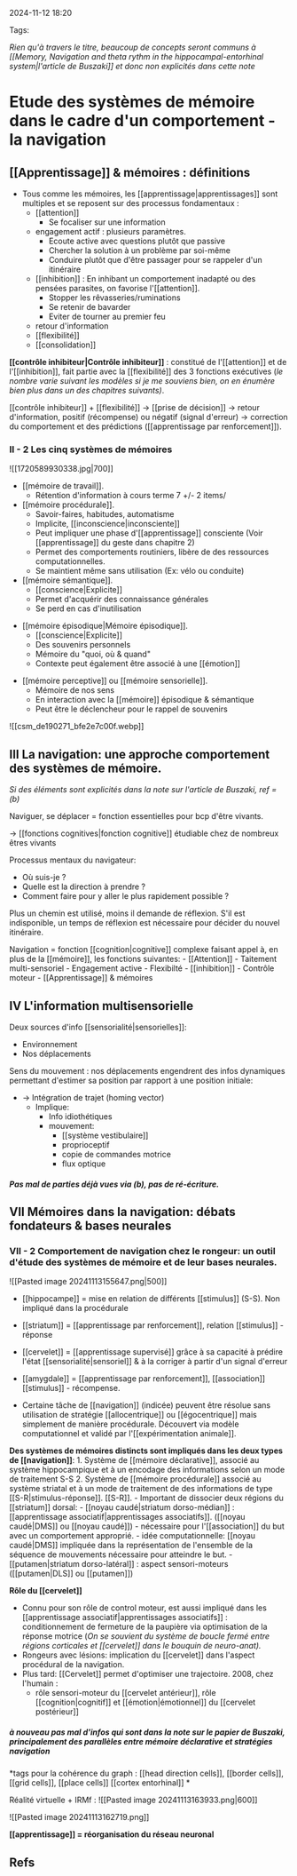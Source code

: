 2024-11-12 18:20


Tags:

*Rien qu'à travers le titre, beaucoup de concepts seront communs à [[Memory, Navigation and theta rythm in the hippocampal-entorhinal system|l'article de Buszaki]] et donc non explicités dans cette note*

# Etude des systèmes de mémoire dans le cadre d'un comportement - la navigation

## [[Apprentissage]] & mémoires : définitions

- Tous comme les mémoires, les [[apprentissage|apprentissages]] sont multiples et se reposent sur des processus fondamentaux : 
	- [[attention]]
		- Se focaliser sur une information
	- engagement actif : plusieurs paramètres.
		- Ecoute active avec questions plutôt que passive 
		- Chercher la solution à un problème par soi-même
		- Conduire plutôt que d'être passager pour se rappeler d'un itinéraire 
	- [[inhibition]] : En inhibant un comportement inadapté ou des pensées parasites, on favorise l'[[attention]].
		- Stopper les rêvasseries/ruminations 
		- Se retenir de bavarder 
		- Eviter de tourner au premier feu
	- retour d'information
	- [[flexibilité]]
	- [[consolidation]]
	
**[[contrôle inhibiteur|Contrôle inhibiteur]]** : constitué de l'[[attention]] et de l'[[inhibition]], fait partie avec la [[flexibilité]] des 3 fonctions exécutives (*le nombre varie suivant les modèles si je me souviens bien, on en énumère bien plus dans un des chapitres suivants)*.

[[contrôle inhibiteur]] + [[flexibilité]]
	-> [[prise de décision]]
		 -> retour d'information, positif (récompense) ou négatif (signal d'erreur)
			  -> correction du comportement et des prédictions ([[apprentissage par renforcement]]).

 ### II - 2 Les cinq systèmes de mémoires
![[1720589930338.jpg|700]]


- [[mémoire de travail]].
	- Rétention d'information à cours terme 7 +/- 2 items/
- [[mémoire procédurale]].
	- Savoir-faires, habitudes, automatisme 
	- Implicite, [[inconscience|inconsciente]]
	- Peut impliquer une phase d'[[apprentissage]] consciente (Voir [[apprentissage]] du geste dans chapitre 2)
	- Permet des comportements routiniers, libère de des ressources computationnelles.
	- Se maintient même sans utilisation (Ex: vélo ou conduite)
- [[mémoire sémantique]].
	- [[conscience|Explicite]]
	- Permet d'acquérir des connaissance générales 
	- Se perd en cas d'inutilisation
* [[mémoire épisodique|Mémoire épisodique]].
	* [[conscience|Explicite]]
	* Des souvenirs personnels
	* Mémoire du "quoi, où & quand"
	* Contexte peut également être associé à une [[émotion]]
- [[mémoire perceptive]] ou [[mémoire sensorielle]].
	- Mémoire de nos sens
	- En interaction avec la [[mémoire]] épisodique & sémantique
	- Peut être le déclencheur pour le rappel de souvenirs

![[csm_de190271_bfe2e7c00f.webp]]


## III La navigation: une approche comportement des systèmes de mémoire.
*Si des éléments sont explicités dans la note sur l'article de Buszaki, ref = (b)*

Naviguer, se déplacer = fonction essentielles pour bcp d'être vivants. 
	
-> [[fonctions cognitives|fonction cognitive]]  étudiable chez de nombreux êtres vivants

Processus mentaux du navigateur:
- Où suis-je ?
- Quelle est la direction à prendre ?
- Comment faire pour y aller le plus rapidement possible ?

Plus un chemin est utilisé, moins il demande de réflexion. S'il est indisponible, un temps de réflexion est nécessaire pour décider du nouvel itinéraire.

Navigation = fonction [[cognition|cognitive]] complexe faisant appel à, en plus de la [[mémoire]], les fonctions suivantes:
	- [[Attention]]
	- Taitement multi-sensoriel
	- Engagement active
	- Flexibilté
	- [[inhibition]]
	- Contrôle moteur
	- [[Apprentissage]] & mémoires 

## IV L'information multisensorielle

Deux sources d'info [[sensorialité|sensorielles]]:
- Environnement
- Nos déplacements

Sens du mouvement : nos déplacements engendrent des infos dynamiques permettant d'estimer sa position par rapport à une position initiale:
- -> Intégration de trajet (homing vector)
	- Implique:
		- Info idiothétiques
		- mouvement:
			- [[système vestibulaire]]
			- proprioceptif
			- copie de commandes motrice
			- flux optique
##### Pas mal de parties déjà vues via (b), pas de ré-écriture. 

## VII Mémoires dans la navigation: débats fondateurs & bases neurales

### VII - 2 Comportement de navigation chez le rongeur: un outil d'étude des systèmes de mémoire et de leur bases neurales.

![[Pasted image 20241113155647.png|500]]

- [[hippocampe]] = mise en relation de différents [[stimulus]] (S-S). Non impliqué dans la procédurale
- [[striatum]] = [[apprentissage par renforcement]], relation [[stimulus]] - réponse 
- [[cervelet]] = [[apprentissage supervisé]] grâce à sa capacité à prédire l'état [[sensorialité|sensoriel]] & à la corriger à partir d'un signal d'erreur 
- [[amygdale]] = [[apprentissage par renforcement]], [[association]] [[stimulus]] - récompense.

- Certaine tâche de [[navigation]] (indicée) peuvent être résolue sans utilisation de stratégie [[allocentrique]] ou [[égocentrique]] mais simplement de manière procédurale. Découvert via modèle computationnel et validé par l'[[expérimentation animale]]. 

 **Des systèmes de mémoires distincts sont impliqués dans les deux types de [[navigation]]**:
	1. Système de [[mémoire déclarative]], associé au système hippocampique et à un encodage des informations selon un mode de traitement S-S 
	2. Système de [[mémoire procédurale]] associé au système striatal et à un mode de traitement de des informations de type [[S-R|stimulus-réponse]]. [[S-R]].
		- Important de dissocier deux régions du [[striatum]] dorsal:
			- [[noyau caudé|striatum dorso-médian]] : [[apprentissage associatif|apprentissages associatifs]]. ([[noyau caudé|DMS]] ou [[noyau caudé]])
				- nécessaire pour l'[[association]] du but avec un comportement approprié.
				- idée computationnelle: [[noyau caudé|DMS]] impliquée dans la représentation de l'ensemble de la séquence de mouvements nécessaire pour atteindre le but.
			- [[putamen|striatum dorso-latéral]] : aspect sensori-moteurs ([[putamen|DLS]] ou [[putamen]])

**Rôle du [[cervelet]]**
- Connu pour son rôle de control moteur, est aussi impliqué dans les [[apprentissage associatif|apprentissages associatifs]] : conditionnement de fermeture de la paupière via optimisation de la réponse motrice (*On se souvient du système de boucle fermé entre régions corticales et [[cervelet]] dans le bouquin de neuro-anat).* 
- Rongeurs avec lésions: implication du [[cervelet]] dans l'aspect procédural de la navigation. 
- Plus tard: [[Cervelet]] permet d'optimiser une trajectoire. 
2008, chez l'humain :
	- rôle sensori-moteur du [[cervelet antérieur]], rôle [[cognition|cognitif]] et [[émotion|émotionnel]] du [[cervelet postérieur]] 


##### *à nouveau pas mal d'infos qui sont dans la note sur le papier de Buszaki, principalement des parallèles entre mémoire déclarative et stratégies navigation*
*tags pour la cohérence du graph : [[head direction cells]], [[border cells]], [[grid cells]], [[place cells]] [[cortex entorhinal]] * 


Réalité virtuelle + IRMf :
![[Pasted image 20241113163933.png|600]]


![[Pasted image 20241113162719.png]]


**[[apprentissage]] = réorganisation du réseau neuronal**



## Refs
